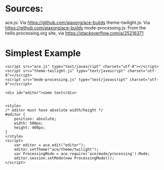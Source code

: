 # Sources:

ace.js: Via https://github.com/ajaxorg/ace-builds
theme-twilight.js: Via https://github.com/ajaxorg/ace-builds
mode-processing.js: From the hello.processing.org site, via https://stackoverflow.com/a/25216371

# Simplest Example

```
<script src="ace.js" type="text/javascript" charset="utf-8"></script>
<script src="theme-twilight.js" type="text/javascript" charset="utf-8"></script>
<script src="mode-processing.js" type="text/javascript" charset="utf-8"></script>

<div id="editor">some text</div>


<style>
/* editor must have absolute width/height */
#editor {
    position: absolute;
    width: 500px;
    height: 400px;
}
</style>
<script>
    var editor = ace.edit("editor");
    editor.setTheme("ace/theme/twilight");
    var ProcessingMode = ace.require('ace/mode/processing').Mode;
    editor.session.setMode(new ProcessingMode());
</script>
```

